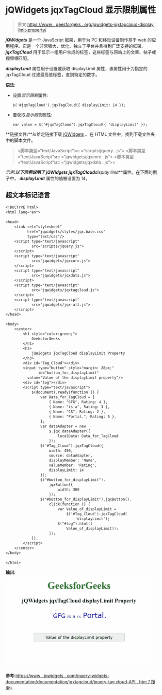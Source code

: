 # jQWidgets jqxTagCloud 显示限制属性

> 原文:[https://www . geesforgeks . org/jqwidgets-jqxtagcloud-display limit-property/](https://www.geeksforgeeks.org/jqwidgets-jqxtagcloud-displaylimit-property/)

***jQWidgets*** 是一个 JavaScript 框架，用于为 PC 和移动设备制作基于 web 的应用程序。它是一个非常强大、优化、独立于平台并且得到广泛支持的框架。 ***jqxTagCloud*** 用于显示一组用户生成的标签，这些标签与网站上的文章、帖子或视频相匹配。

***displayLimit*** 属性用于设置或获取 displayLimit 属性，该属性用于为指定的 jqxTagCloud 过滤最高值标签，直到特定的数字。

**语法:**

*   设置*显示限制*属性:

    ```
    $('#jqxTagCloud').jqxTagCloud({ displayLimit: 14 });
    ```

*   要获取*显示限制*属性:

    ```
    var value = $('#jqxTagCloud').jqxTagCloud({ 'displayLimit' });
    ```

**链接文件:**从给定链接下载 [jQWidgets](https://www.jqwidgets.com/download/) 。在 HTML 文件中，找到下载文件夹中的脚本文件。

> <link rel="”stylesheet”" href="”jqwidgets/styles/jqx.base.css”" type="”text/css”">
> <脚本类型=“text/JavaScript”src =“scripts/jquery . js”></脚本>
> <脚本类型=“text/JavaScript”src =“jqwidgets/jqxcore . js”></脚本>
> <脚本类型=“text/JavaScript”src =“jqwidgets/jqxdata . js”><

**示例:**以下示例说明了 jQWidgets jqxTagCloud***display limit***属性。在下面的例子中， ***displayLimit*** 属性的值被设置为 14。

## 超文本标记语言

```
<!DOCTYPE html>
<html lang="en">

<head>
    <link rel="stylesheet"
          href="jqwidgets/styles/jqx.base.css" 
          type="text/css"/>
    <script type="text/javascript" 
            src="scripts/jquery.js">
    </script>
    <script type="text/javascript" 
            src="jqwidgets/jqxcore.js">
    </script>
    <script type="text/javascript" 
            src="jqwidgets/jqxdata.js">
    </script>
    <script type="text/javascript" 
            src="jqwidgets/jqxtagcloud.js">
    </script>
    <script type="text/javascript" 
            src="jqwidgets/jqx-all.js">
    </script>
</head>

<body>
    <center>
        <h1 style="color:green;">
            GeeksforGeeks
        </h1>
        <h3>
            jQWidgets jqxTagCloud displayLimit Property
        </h3>
        <div id="Tag_Cloud"></div>
        <input type="button" style="margin: 28px;" 
               id="button_for_displayLimit"
          value="Value of the displayLimit property"/>
        <div id="log"></div>
        <script type="text/javascript">
            $(document).ready(function () {
                var Data_for_TagCloud = [
                    { Name: "GFG", Rating: 4 },
                    { Name: "is a", Rating: 3 },
                    { Name: "CS", Rating: 2 },
                    { Name: "Portal.", Rating: 5 },
                ];
                var dataAdapter = new
                    $.jqx.dataAdapter({
                        localData: Data_for_TagCloud
                    });
                $('#Tag_Cloud').jqxTagCloud({
                    width: 450,
                    source: dataAdapter,
                    displayMember: 'Name',
                    valueMember: 'Rating',
                    displayLimit: 14
                });
                $("#button_for_displayLimit").
                    jqxButton({
                        width: 300
                    });
                $("#button_for_displayLimit").jqxButton().
                    click(function () {
                        var Value_of_displayLimit =
                            $('#Tag_Cloud').jqxTagCloud(
                                'displayLimit');
                        $("#log").html((
                            Value_of_displayLimit));
                    });
            });
        </script>
    </center>
</body>

</html>
```

**输出:**

![](img/5d29f124adf9726cd26ac42be2cb870d.png)

**参考:**[https://www . jqwidgets . com/jquery-widgets-documentation/documentation/jqxtagcloud/jquery-tag cloud-API . htm？搜索=](https://www.jqwidgets.com/jquery-widgets-documentation/documentation/jqxtagcloud/jquery-tagcloud-api.htm?search=)